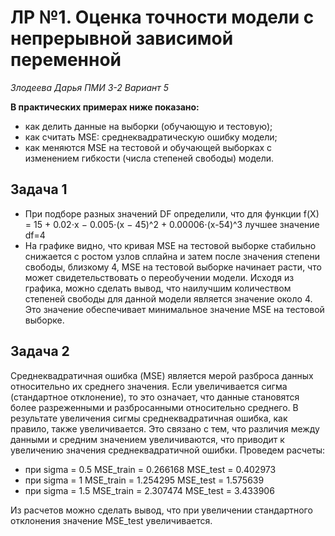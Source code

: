 # ЛР №1. Оценка точности модели с непрерывной зависимой переменной
*Злодеева Дарья ПМИ 3-2 Вариант 5*

**В практических примерах ниже показано:**
- как делить данные на выборки (обучающую и тестовую);
- как считать MSE: среднеквадратическую ошибку модели;
- как меняются MSE на тестовой и обучающей выборках с изменением гибкости (числа степеней свободы) модели.
## Задача 1
 - При подборе разных значений DF определили, что для функции f(X) = 15 + 0.02⋅x − 0.005⋅(x − 45)^2 + 0.00006⋅(x-54)^3 лучшее значение df=4
 - На графике видно, что кривая MSE на тестовой выборке стабильно снижается  с ростом узлов сплайна и затем после значения степени свободы, близкому 4, MSE на тестовой выборке начинает расти, что может свидетельствовать о переобучении модели. Исходя из графика, можно сделать вывод, что наилучшим количеством степеней свободы для данной модели является значение около 4. Это значение обеспечивает минимальное значение MSE на тестовой выборке.
## Задача 2
Среднеквадратичная ошибка (MSE) является мерой разброса данных относительно их среднего значения. Если увеличивается сигма (стандартное отклонение), то это означает, что данные становятся более разреженными и разбросанными относительно среднего. В результате увеличения сигмы среднеквадратичная ошибка, как правило, также увеличивается. Это связано с тем, что различия между данными и средним значением увеличиваются, что приводит к увеличению значения среднеквадратичной ошибки.
Проведем расчеты:
- при sigma = 0.5 MSE_train = 0.266168 MSE_test = 0.402973
- при sigma = 1 MSE_train = 1.254295 MSE_test = 1.575639
- при sigma = 1.5 MSE_train = 2.307474 MSE_test = 3.433906

Из расчетов можно сделать вывод, что при увеличении стандартного отклонения значение MSE_test увеличивается.
